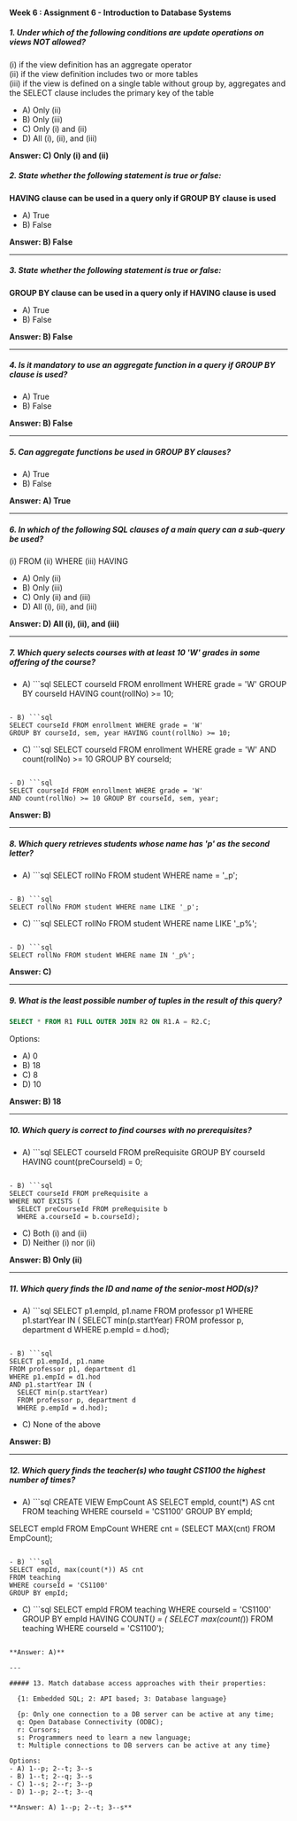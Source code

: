 #### Week 6 : Assignment 6 - Introduction to Database Systems

##### 1. Under which of the following conditions are update operations on views NOT allowed?
(i) if the view definition has an aggregate operator  
(ii) if the view definition includes two or more tables  
(iii) if the view is defined on a single table without group by, aggregates and the SELECT clause includes the primary key of the table  
  
- A) Only (ii)  
- B) Only (iii)  
- C) Only (i) and (ii)  
- D) All (i), (ii), and (iii)  

**Answer: C) Only (i) and (ii)**  


##### 2. State whether the following statement is true or false:  
**HAVING clause can be used in a query only if GROUP BY clause is used**  

- A) True  
- B) False  

**Answer: B) False**  

---

##### 3. State whether the following statement is true or false:  
**GROUP BY clause can be used in a query only if HAVING clause is used**  
 
- A) True  
- B) False  

**Answer: B) False**  

---

##### 4. Is it mandatory to use an aggregate function in a query if GROUP BY clause is used?  

  
- A) True  
- B) False  

**Answer: B) False**  

---

##### 5. Can aggregate functions be used in GROUP BY clauses?  
 
- A) True  
- B) False  

**Answer: A) True**  

---

##### 6. In which of the following SQL clauses of a main query can a sub-query be used?  
(i) FROM (ii) WHERE (iii) HAVING  
 
- A) Only (ii)  
- B) Only (iii)  
- C) Only (ii) and (iii)  
- D) All (i), (ii), and (iii)  

**Answer: D) All (i), (ii), and (iii)**  

---

##### 7. Which query selects courses with at least 10 'W' grades in some offering of the course?
  
- A) ```sql
SELECT courseId FROM enrollment WHERE grade = 'W' 
GROUP BY courseId HAVING count(rollNo) >= 10;
```

- B) ```sql
SELECT courseId FROM enrollment WHERE grade = 'W' 
GROUP BY courseId, sem, year HAVING count(rollNo) >= 10;
```

- C) ```sql
SELECT courseId FROM enrollment WHERE grade = 'W' 
AND count(rollNo) >= 10 GROUP BY courseId;
```

- D) ```sql
SELECT courseId FROM enrollment WHERE grade = 'W' 
AND count(rollNo) >= 10 GROUP BY courseId, sem, year;
```

**Answer: B)**  

---

##### 8. Which query retrieves students whose name has 'p' as the second letter?  


- A) ```sql
SELECT rollNo FROM student WHERE name = '_p';
```

- B) ```sql
SELECT rollNo FROM student WHERE name LIKE '_p';
```

- C) ```sql
SELECT rollNo FROM student WHERE name LIKE '_p%';
```

- D) ```sql
SELECT rollNo FROM student WHERE name IN '_p%';
```

**Answer: C)**  

---

##### 9. What is the least possible number of tuples in the result of this query?

```sql
SELECT * FROM R1 FULL OUTER JOIN R2 ON R1.A = R2.C;
```

Options:  
- A) 0  
- B) 18  
- C) 8  
- D) 10  

**Answer: B) 18**  

---

##### 10. Which query is correct to find courses with no prerequisites?

- A) ```sql
SELECT courseId FROM preRequisite 
GROUP BY courseId 
HAVING count(preCourseId) = 0;
```

- B) ```sql
SELECT courseId FROM preRequisite a 
WHERE NOT EXISTS (
  SELECT preCourseId FROM preRequisite b 
  WHERE a.courseId = b.courseId);
```

- C) Both (i) and (ii)  
- D) Neither (i) nor (ii)  

**Answer: B) Only (ii)**  

---

##### 11. Which query finds the ID and name of the senior-most HOD(s)?

- A) ```sql
SELECT p1.empId, p1.name
FROM professor p1
WHERE p1.startYear IN (
  SELECT min(p.startYear)
  FROM professor p, department d
  WHERE p.empId = d.hod);
```

- B) ```sql
SELECT p1.empId, p1.name
FROM professor p1, department d1
WHERE p1.empId = d1.hod
AND p1.startYear IN (
  SELECT min(p.startYear)
  FROM professor p, department d
  WHERE p.empId = d.hod);
```

- C) None of the above  

**Answer: B)**  

---

##### 12. Which query finds the teacher(s) who taught CS1100 the highest number of times?

- A) ```sql
CREATE VIEW EmpCount AS
SELECT empId, count(*) AS cnt
FROM teaching
WHERE courseId = 'CS1100'
GROUP BY empId;

SELECT empId FROM EmpCount
WHERE cnt = (SELECT MAX(cnt) FROM EmpCount);
```

- B) ```sql
SELECT empId, max(count(*)) AS cnt
FROM teaching
WHERE courseId = 'CS1100'
GROUP BY empId;
```

- C) ```sql
SELECT empId FROM teaching
WHERE courseId = 'CS1100'
GROUP BY empId
HAVING COUNT(*) = (
  SELECT max(count(*)) 
  FROM teaching WHERE courseId = 'CS1100');
```

**Answer: A)**  

---

##### 13. Match database access approaches with their properties:

  {1: Embedded SQL; 2: API based; 3: Database language}  

  {p: Only one connection to a DB server can be active at any time;  
  q: Open Database Connectivity (ODBC);  
  r: Cursors;  
  s: Programmers need to learn a new language;  
  t: Multiple connections to DB servers can be active at any time}  

Options:  
- A) 1--p; 2--t; 3--s  
- B) 1--t; 2--q; 3--s  
- C) 1--s; 2--r; 3--p  
- D) 1--p; 2--t; 3--q  

**Answer: A) 1--p; 2--t; 3--s**  
